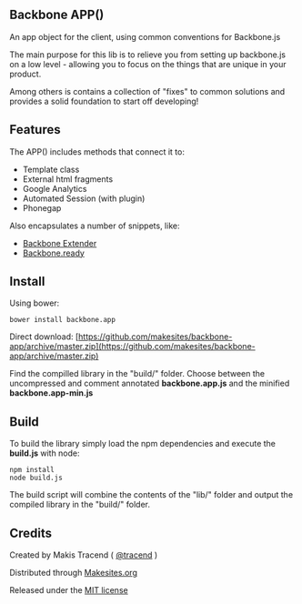 ## Backbone APP()

An app object for the client, using common conventions for Backbone.js

The main purpose for this lib is to relieve you from setting up backbone.js on a  low level - allowing you to focus on the things that are unique in your product. 

Among others is contains a collection of "fixes" to common solutions and provides a solid foundation to start off developing!


## Features

The APP() includes methods that connect it to: 

* Template class
* External html fragments
* Google Analytics 
* Automated Session (with plugin)
* Phonegap 

Also encapsulates a number of snippets, like: 

* [Backbone Extender](https://gist.github.com/tracend/5425415)
* [Backbone.ready](https://gist.github.com/tracend/5617079)


## Install

Using bower:

```
bower install backbone.app
```

Direct download:  [https://github.com/makesites/backbone-app/archive/master.zip](https://github.com/makesites/backbone-app/archive/master.zip)

Find the compilled library in the "build/" folder. Choose between the uncompressed and comment annotated **backbone.app.js** and the minified **backbone.app-min.js** 

## Build

To build the library simply load the npm dependencies and execute the **build.js** with node: 
```
npm install
node build.js
```

The build script will combine the contents of the "lib/" folder and output the compiled library in the "build/" folder.


## Credits

Created by Makis Tracend ( [@tracend](http://github.com/tracend) )

Distributed through [Makesites.org](http://makesites.org/)

Released under the [MIT license](http://makesites.org/licenses/MIT)
